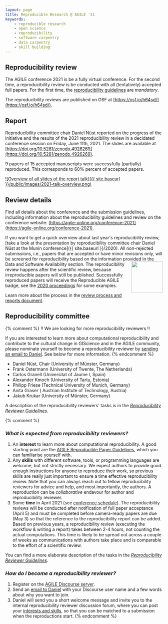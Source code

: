 ```yaml
---
layout: page
title: Reproducible Research @ AGILE '21
keywords:
    - reproducible research
    - open science
    - reproducibility
    - software carpentry
    - data carpentry
    - skill building
---
```


## Reproducibility review

The AGILE conference 2021 is be a fully virtual conference.
For the second time, a reproducibility review is be conducted with all (tentatively) accepted full papers.
For the first time, the [reproducibility guidelines](https://doi.org/10.17605/OSF.IO/CB7Z8) are _mandatory_.

The reproducibility reviews are published on OSF at [https://osf.io/h64sd/](https://osf.io/h64sd/).

## Report

Reproducibility committee chair Daniel Nüst reported on the progress of the initiative and the results of the 2021 reproducibility review in a decidated conference session on Friday, June 11th, 2021.
The slides are available at [https://doi.org/10.5281/zenodo.4926269](https://doi.org/10.5281/zenodo.4926269).

9 papers of 15 accepted manuscripts were successfully (partially) reproduced.
This corresponds to 60% percent of accepted papers.

[![Overview of all slides of the report talk]({{ site.baseurl }}/public/images/2021-talk-overview.png)](https://doi.org/10.5281/zenodo.4926269)

## Review details

Find all details about the conference and the submission guidelines, including information about the reproducibility guidelines and review on the conference website: [https://agile-online.org/conference-2021](https://agile-online.org/conference-2021).

If you want to get a quick overview about last year's reproducibility review, [take a look at the presentation by reproducibility committee chair Daniel Nüst at the Munin conference]({{ site.baseurl }}/2020).
All non-rejected submissions, i.e., papers that are accepted or have minor revisions only, will be screened for reproducibility based on the information provided in the Data and Software Availability section.
<img style="float: right" width="100" src="{{ site.baseurl }}/public/images/badge/AGILE-reproducible-badge_square.png" />
The reproducibility review happens after the scientific review, because irreproducible papers will still be published.
Successfully reproduced papers will receive the Reproducible AGILE badge, see the [2020 proceedings](https://agile-giss.copernicus.org/articles/1/index.html) for some examples.

Learn more about the process in the [review process and reports document](https://osf.io/7rjpe/).

## Reproducibility committee

{% comment %}
‼️ We are looking for more reproducibility reviewers ‼️

If you are interested to learn more about computational reproducibility and contribute to the cultural change in GIScience and in the AGILE community, please nominate yourself to become a reproducibility reviewer by [sending an email to Daniel](mailto:daniel.nuest@uni-muenster.de).
See below for more information.
{% endcomment %}

- Daniel Nüst, Chair (University of Münster, Germany)
- Frank Ostermann (University of Twente, The Netherlands)
- Carlos Granell (Universitat of Jaume I, Spain)
- Alexander Kmoch (University of Tartu, Estonia)
- Philipp Friese (Technical University of Munich, Germany)
- Anita Graser ( Austrian Institute of Technology, Austria)
- Jakub Krukar  (University of Münster, Germany)

A description of the reproducibility reviewers' tasks is in the [_Reproducibility Reviewer Guidelines_](https://doi.org/10.17605/OSF.IO/CB7Z8).

{% comment %}
### _What is expected from reproducibility reviewers?_

1. An **interest** to learn more about computational reproducibility.
   A good starting point are the [AGILE Reproducible Paper Guidelines](https://doi.org/10.17605/OSF.IO/CB7Z8), which you can familiarise yourself with.
1. Any **skills** with different software, tools, or programming languages are welcome, but not strictly necessary.
   We expect authors to provide good enough instructions for anyone to reproduce their work, so previous skills are really just important to ensure a time effective reproducibility review. Note that you can always reach out to fellow reproducibility reviewers for advice and help, and most importantly, the authors. A reproduction can be _collaborative_ endavour for author and reproducibility reviewer.
1. Some **time** in April 2021 (see [conference schedule](https://agile-online.org/conference-2021/important-dates-2021)). The reproducibility reviews will be conducted after notification of full paper acceptance (April 5) and must be completed before camera-ready papers are due (May 3) so that the reference to the reproducibility report can be added.
   Based on previous years, a reproducibility review (executing the workflow & writing a report) takes between 2-4 hours, not counting the actual computations. This time is likely to be spread out across a couple of weeks as communications with authors take place and is comparable to the effort of a scientific review.

You can find a more elaborate description of the tasks in the [_Reproducibility Reviewer Guidelines_](https://doi.org/10.17605/OSF.IO/CB7Z8).

### _How do I become a reproducibility reviewer?_

1. Register on the [AGILE Discourse server](https://discourse.agile-online.org/).
2. Send an [email to Daniel](mailto:daniel.nuest@uni-muenster.de) with your Discourse user name and a few words about why you want to join.
3. Daniel will send you a short welcome message and invite you to the internal reproducibility reviewer discussion forum, where you can post your [interests and skills](https://discourse.agile-online.org/t/reproducibility-reviewer-skills/45/4), so that you can be matched to a submission when the reproductions start.
{% endcomment %}
